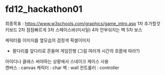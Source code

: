 # fd12_hackathon01

최종목표 : https://www.w3schools.com/graphics/game_intro.asp
1차 추가할것 키보드
2차 점점빠르게
3차 스페이스바(미사일)
4차 안부숴지는 벽
5차 보스



케릭터를 이미지를 옆모습의 검정색 픽셀이미지
- 팔다리를 앞다리로 흔들며 게임진행 (그림 여러개 시간의 흐름에 따라?)

아이디나 클래스 써야하는 상황에서 스네이크 케이스 사용  
캔버스 : canvas
케릭터 : char
벽 : wall
컨트롤러 : controller





